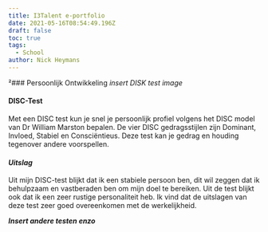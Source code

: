 ```yaml
---
title: I3Talent e-portfolio
date: 2021-05-16T08:54:49.196Z
draft: false
toc: true
tags:
  - School
author: Nick Heymans
---
```

²### Persoonlijk Ontwikkeling
*insert DISK test image*
 
#### DISC-Test
Met een DISC test kun je snel je persoonlijk profiel volgens het DISC model van Dr William Marston bepalen. De vier DISC gedragsstijlen zijn Dominant, Invloed, Stabiel en Consciëntieus. Deze test kan je gedrag en houding tegenover andere voorspellen.
#### *Uitslag*
Uit mijn DISC-test blijkt dat ik een stabiele persoon ben, dit wil zeggen dat ik behulpzaam en vastberaden ben om mijn doel te bereiken. Uit de test blijkt ook dat ik een zeer rustige personaliteit heb. Ik vind dat de uitslagen van deze test zeer goed overeenkomen met de werkelijkheid.

***Insert andere testen enzo***